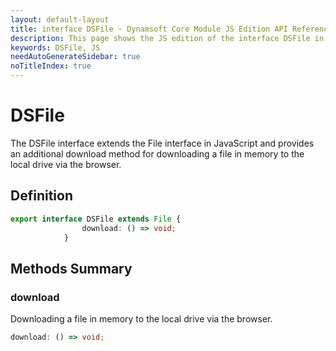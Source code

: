 ```yaml
---
layout: default-layout
title: interface DSFile - Dynamsoft Core Module JS Edition API Reference
description: This page shows the JS edition of the interface DSFile in Dynamsoft Core Module.
keywords: DSFile, JS
needAutoGenerateSidebar: true
noTitleIndex: true
---
```


# DSFile

The DSFile interface extends the File interface in JavaScript and provides an additional download method for downloading a file in memory to the local drive via the browser.

## Definition

```ts
export interface DSFile extends File {
                download: () => void;
            }
```

## Methods Summary

### download

Downloading a file in memory to the local drive via the browser.

```ts
download: () => void;
```